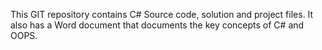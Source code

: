 This GIT repository contains C# Source code, solution and project files. 
It also has a Word document that documents the key concepts of C# and OOPS.